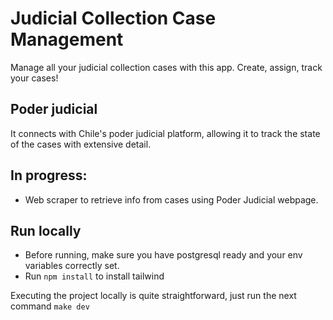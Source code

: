 # Judicial Collection Case Management
Manage all your judicial collection cases with this app. Create, assign, track your cases!
## Poder judicial
It connects with Chile's poder judicial platform, allowing it to track the state of the cases with extensive detail.
## In progress:
- Web scraper to retrieve info from cases using Poder Judicial webpage.
## Run locally
- Before running, make sure you have postgresql ready and your env variables correctly set.
- Run ```npm install``` to install tailwind

Executing the project locally is quite straightforward, just run the next command
```make dev```

